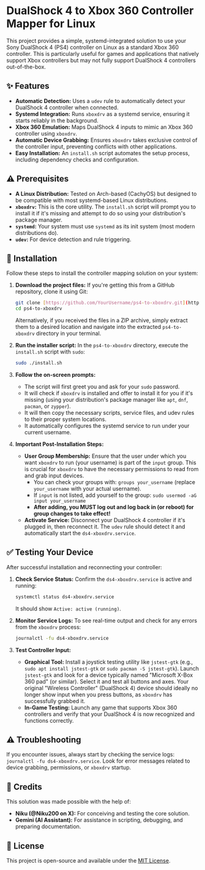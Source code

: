 # DualShock 4 to Xbox 360 Controller Mapper for Linux

This project provides a simple, systemd-integrated solution to use your Sony DualShock 4 (PS4) controller on Linux as a standard Xbox 360 controller. This is particularly useful for games and applications that natively support Xbox controllers but may not fully support DualShock 4 controllers out-of-the-box.

## ✨ Features

* **Automatic Detection:** Uses a `udev` rule to automatically detect your DualShock 4 controller when connected.
* **Systemd Integration:** Runs `xboxdrv` as a systemd service, ensuring it starts reliably in the background.
* **Xbox 360 Emulation:** Maps DualShock 4 inputs to mimic an Xbox 360 controller using `xboxdrv`.
* **Automatic Device Grabbing:** Ensures `xboxdrv` takes exclusive control of the controller input, preventing conflicts with other applications.
* **Easy Installation:** An `install.sh` script automates the setup process, including dependency checks and configuration.

## ⚠️ Prerequisites

* **A Linux Distribution:** Tested on Arch-based (CachyOS) but designed to be compatible with most systemd-based Linux distributions.
* **`xboxdrv`:** This is the core utility. The `install.sh` script will prompt you to install it if it's missing and attempt to do so using your distribution's package manager.
* **`systemd`:** Your system must use `systemd` as its init system (most modern distributions do).
* **`udev`:** For device detection and rule triggering.

## 🚀 Installation

Follow these steps to install the controller mapping solution on your system:

1.  **Download the project files:**
    If you're getting this from a GitHub repository, clone it using Git:
    ```bash
    git clone [https://github.com/YourUsername/ps4-to-xboxdrv.git](https://github.com/YourUsername/ps4-to-xboxdrv.git) # Replace with your actual repository URL
    cd ps4-to-xboxdrv
    ```
    Alternatively, if you received the files in a ZIP archive, simply extract them to a desired location and navigate into the extracted `ps4-to-xboxdrv` directory in your terminal.

2.  **Run the installer script:**
    In the `ps4-to-xboxdrv` directory, execute the `install.sh` script with `sudo`:
    ```bash
    sudo ./install.sh
    ```
3.  **Follow the on-screen prompts:**
    * The script will first greet you and ask for your `sudo` password.
    * It will check if `xboxdrv` is installed and offer to install it for you if it's missing (using your distribution's package manager like `apt`, `dnf`, `pacman`, or `zypper`).
    * It will then copy the necessary scripts, service files, and udev rules to their proper system locations.
    * It automatically configures the systemd service to run under your current username.

4.  **Important Post-Installation Steps:**
    * **User Group Membership:** Ensure that the user under which you want `xboxdrv` to run (your username) is part of the `input` group. This is crucial for `xboxdrv` to have the necessary permissions to read from and grab input devices.
        * You can check your groups with: `groups your_username` (replace `your_username` with your actual username).
        * If `input` is not listed, add yourself to the group: `sudo usermod -aG input your_username`
        * **After adding, you MUST log out and log back in (or reboot) for group changes to take effect!**
    * **Activate Service:** Disconnect your DualShock 4 controller if it's plugged in, then reconnect it. The `udev` rule should detect it and automatically start the `ds4-xboxdrv.service`.

## ✅ Testing Your Device

After successful installation and reconnecting your controller:

1.  **Check Service Status:**
    Confirm the `ds4-xboxdrv.service` is active and running:
    ```bash
    systemctl status ds4-xboxdrv.service
    ```
    It should show `Active: active (running)`.

2.  **Monitor Service Logs:**
    To see real-time output and check for any errors from the `xboxdrv` process:
    ```bash
    journalctl -fu ds4-xboxdrv.service
    ```

3.  **Test Controller Input:**
    * **Graphical Tool:** Install a joystick testing utility like `jstest-gtk` (e.g., `sudo apt install jstest-gtk` or `sudo pacman -S jstest-gtk`). Launch `jstest-gtk` and look for a device typically named "Microsoft X-Box 360 pad" (or similar). Select it and test all buttons and axes. Your original "Wireless Controller" (DualShock 4) device should ideally no longer show input when you press buttons, as `xboxdrv` has successfully grabbed it.
    * **In-Game Testing:** Launch any game that supports Xbox 360 controllers and verify that your DualShock 4 is now recognized and functions correctly.

## ⚠️ Troubleshooting

If you encounter issues, always start by checking the service logs: `journalctl -fu ds4-xboxdrv.service`. Look for error messages related to device grabbing, permissions, or `xboxdrv` startup.

## 🙏 Credits

This solution was made possible with the help of:

* **Niku (@Niku200 on X):** For conceiving and testing the core solution.
* **Gemini (AI Assistant):** For assistance in scripting, debugging, and preparing documentation.

## 📄 License

This project is open-source and available under the [MIT License](https://opensource.org/licenses/MIT).
